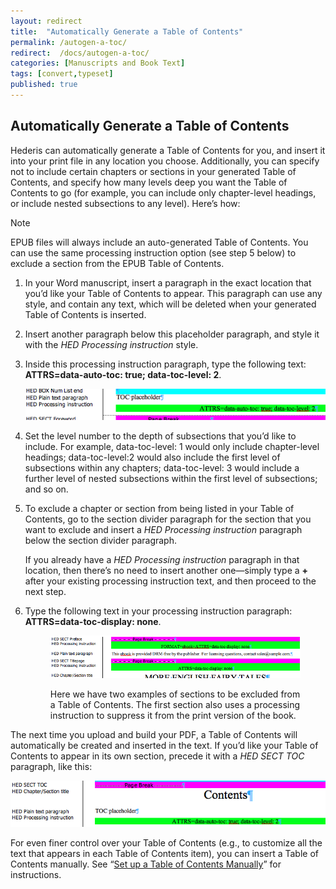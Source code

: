 ```yaml
---
layout: redirect
title:  "Automatically Generate a Table of Contents"
permalink: /autogen-a-toc/
redirect:  /docs/autogen-a-toc/
categories: [Manuscripts and Book Text]
tags: [convert,typeset]
published: true
---
```


<section data-type="chapter" class="hsecchapter" data-hederis-type="hsecchapter" id="autogen-a-toc" data-pi-attrs="id: autogen-a-toc; data-tags: convert,typeset;" role="doc-chapter" data-tags="convert,typeset" data-author-name=" " data-book-title=" " title="Automatically Generate a Table of Contents"><h1 data-hederis-type="hblkchaptitle" class="hblkchaptitle" id="pLjVglwnj">Automatically Generate a Table of Contents</h1><p class="hblkp" data-hederis-type="hblkp" id="pEU7tcCTZ">Hederis can automatically generate a Table of Contents for you, and insert it into your print file in any location you choose. Additionally, you can specify not to include certain chapters or sections in your generated Table of Contents, and specify how many levels deep you want the Table of Contents to go (for example, you can include only chapter-level headings, or include nested subsections to any level). Here&#8217;s how:</p><aside class="hwprbox box" data-hederis-type="hwprbox" id="pqfrQzl75" data-type="sidebar"><p class="hblktype" data-hederis-type="hblktype" id="pTXP12KAn">Note</p><p class="hblkp" data-hederis-type="hblkp" id="pgnqnJc6I">EPUB files will always include an auto-generated Table of Contents. You can use the same processing instruction option (see step 5 below) to exclude a section from the EPUB Table of Contents.</p></aside><ol class="hwprnumlist" data-hederis-type="hwprnumlist" id="pIespcKPE"><li class="hblkoli" data-hederis-type="hblkoli" id="li5VdY2Msi"><p class="hblkoli" data-hederis-type="hblklip" id="pcRhJ3SYR">In your Word manuscript, insert a paragraph in the exact location that you&#8217;d like your Table of Contents to appear. This paragraph can use any style, and contain any text, which will be deleted when your generated Table of Contents is inserted.</p></li><li class="hblkoli" data-hederis-type="hblkoli" id="liPKKA7O5q"><p class="hblkoli" data-hederis-type="hblklip" id="pa5l1jfg4">Insert another paragraph below this placeholder paragraph, and style it with the <em class="hspanem" data-hederis-type="hspanem" id="pntYubEhd">HED Processing instruction</em> style.</p></li><li class="hblkoli" data-hederis-type="hblkoli" id="li4PvuPxaw"><p class="hblkoli" data-hederis-type="hblklip" id="pM1zCQgeH">Inside this processing instruction paragraph, type the following text: <strong class="hspanstrong" data-hederis-type="hspanstrong" id="p7S9ps9tx">ATTRS=data-auto-toc: true; data-toc-level: 2</strong>. </p><img data-hederis-type="hblkimg" class="hblkimg" id="pz9itlojY" src="/images/tocplaceholder.png" data-img-src="tocplaceholder.png"/></li><li class="hblkoli" data-hederis-type="hblkoli" id="licH1I0KSO"><p class="hblkoli" data-hederis-type="hblklip" id="pu8KicA9B">Set the level number to the depth of subsections that you&#8217;d like to include. For example, data-toc-level: 1 would only include chapter-level headings; data-toc-level:2 would also include the first level of subsections within any chapters; data-toc-level: 3 would include a further level of nested subsections within the first level of subsections; and so on.</p></li><li class="hblkoli" data-hederis-type="hblkoli" id="litEfhL1KA"><p class="hblkoli" data-hederis-type="hblklip" id="pu80J64XP">To exclude a chapter or section from being listed in your Table of Contents, go to the section divider paragraph for the section that you want to exclude and insert a <em class="hspanem" data-hederis-type="hspanem" id="puITCVAv4">HED Processing instruction</em> paragraph below the section divider paragraph. </p><p class="hblklicont" data-hederis-type="hblklicont" id="pyWooshWa">If you already have a <em class="hspanem" data-hederis-type="hspanem" id="pqJMvKFdy">HED Processing instruction</em> paragraph in that location, then there&#8217;s no need to insert another one&#8212;simply type a <strong class="hspanstrong" data-hederis-type="hspanstrong" id="pLaKeF3YT">+</strong> after your existing processing instruction text, and then proceed to the next step.</p></li><li class="hblkoli" data-hederis-type="hblkoli" id="lidgmxCCna"><p class="hblkoli" data-hederis-type="hblklip" id="pONNZcUhw">Type the following text in your processing instruction paragraph: <strong class="hspanstrong" data-hederis-type="hspanstrong" id="pg2vQQucp">ATTRS=data-toc-display: none</strong>.</p><figure class="hwprfig" data-hederis-type="hwprfig" id="pz6KUENtY"><img data-hederis-type="hblkimg" class="hblkimg" id="pImvKuzFB" src="/images/tocexclude.png" data-img-src="tocexclude.png"/><p class="hblkcaption" data-hederis-type="hblkcaption" id="pUPdaOfWU">Here we have two examples of sections to be excluded from a Table of Contents. The first section also uses a processing instruction to suppress it from the print version of the book.</p></figure></li></ol><p class="hblkp" data-hederis-type="hblkp" id="pURu7Jeqt">The next time you upload and build your PDF, a Table of Contents will automatically be created and inserted in the text. If you&#8217;d like your Table of Contents to appear in its own section, precede it with a <em class="hspanem" data-hederis-type="hspanem" id="p4Zymqryd">HED SECT TOC</em> paragraph, like this:</p><img data-hederis-type="hblkimg" class="hblkimg" id="pt4zjbwJB" src="/images/tocsection.png" data-img-src="tocsection.png"/><p class="hblkp" data-hederis-type="hblkp" id="pnGOfHk54">For even finer control over your Table of Contents (e.g., to customize all the text that appears in each Table of Contents item), you can insert a Table of Contents manually. See &#8220;<a href="{% post_url 2020-08-25-19-SetupaTableofContentsManually %}" data-hederis-type="hspana" id="peDnVTs7J"><span class="Hyperlink" data-hederis-type="hspnspan" id="pqkQaoyEM">Set up a Table of Contents Manually</span></a>&#8221; for instructions.</p></section>